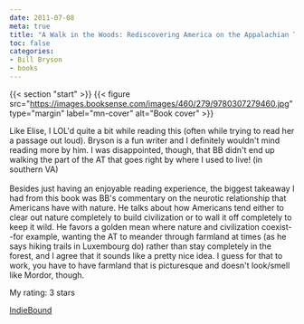 ```yaml
---
date: 2011-07-08
meta: true
title: "A Walk in the Woods: Rediscovering America on the Appalachian Trail"
toc: false
categories:
- Bill Bryson
- books
---
```


{{< section "start" >}}
{{< figure src="https://images.booksense.com/images/460/279/9780307279460.jpg" type="margin" label="mn-cover" alt="Book cover" >}}

Like Elise, I LOL'd quite a bit while reading this (often while trying to read her a passage out loud). Bryson is a fun writer and I definitely wouldn't mind reading more by him. I was disappointed, though, that BB didn't end up walking the part of the AT that goes right by where I used to live! (in southern VA)<br /><br />Besides just having an enjoyable reading experience, the biggest takeaway I had from this book was BB's commentary on the neurotic relationship that Americans have with nature. He talks about how Americans tend either to clear out nature completely to build civilization or to wall it off completely to keep it wild. He favors a golden mean where nature and civilization coexist--for example, wanting the AT to meander through farmland at times (as he says hiking trails in Luxembourg do) rather than stay completely in the forest, and I agree that it sounds like a pretty nice idea. I guess for that to work, you have to have farmland that is picturesque and doesn't look/smell like Mordor, though.

My rating: 3 stars  

[IndieBound](https://www.indiebound.org/book/9780307279460)
